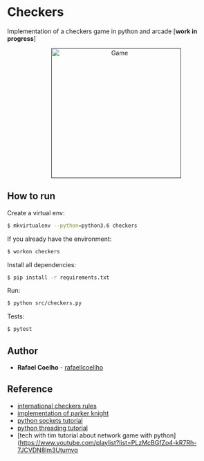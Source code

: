 # Checkers

Implementation of a checkers game in python and arcade [**work in progress**]

<p align="center">
	<a href="">
		<img alt="Game" src="demo.png" width="300px">
	</a>
</p>

## How to run

Create a virtual env:

```bash
$ mkvirtualenv --python=python3.6 checkers
```

If you already have the environment:

```bash
$ workon checkers
```

Install all dependencies: 

```bash
$ pip install -r requirements.txt
```

Run:

```bash
$ python src/checkers.py
```

Tests:
```bash
$ pytest
```

## Author

* **Rafael Coelho** - [rafaellcoellho](https://github.com/rafaellcoellho)

## Reference 

+ [international checkers rules](https://en.wikipedia.org/wiki/International_draughts)
+ [implementation of parker knight](https://www.youtube.com/watch?v=PWl2LBISMug)
+ [python sockets tutorial](https://realpython.com/python-sockets)
+ [python threading tutorial](https://realpython.com/intro-to-python-threading)
+ [tech with tim tutorial about network game with python](https://www.youtube.com/playlist?list=PLzMcBGfZo4-kR7Rh-7JCVDN8lm3Utumvq
